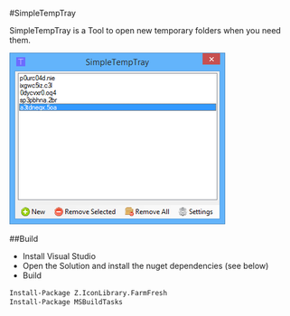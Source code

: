﻿ 
#SimpleTempTray

SimpleTempTray is a Tool to open new temporary folders when you need them.

![Screen 1](https://raw.githubusercontent.com/Saiyan/SimpleTempTray/master/screenshots/screen01.png)

##Build

* Install Visual Studio
* Open the Solution and install the nuget dependencies (see below)
* Build

```
Install-Package Z.IconLibrary.FarmFresh
Install-Package MSBuildTasks
```
